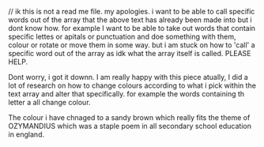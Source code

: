 // ik this is not a read me file. my apologies. i want to be able to call specific words out of the array that the above text has already been made into but i dont know how. for example I want to be able to take out words that contain specific lettes or apitals or punctuation and doe something with them, colour or rotate or move them in some way. but i am stuck on how to 'call' a specific word out of the array as idk what the array itself is called. PLEASE HELP. 

Dont worry, i got it downn. I am really happy with this piece atually, I did a lot of research on how to change colours according to what i pick within the text array and alter that specifically. for example the words containing th letter a all change colour. 

The colour i have chnaged to a sandy brown which really fits the theme of OZYMANDIUS which was a staple poem in all secondary school education in england. 